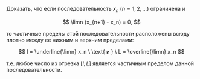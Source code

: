 Доказать, что если последовательность $x_n \ (n=1,2,\ldots)$ ограничена и

$$ \limn (x_{n+1} - x_n) = 0, $$

то частичные пределы этой последовательности расположены всюду плотно между ее нижним и верхним пределами:

$$ l = \underline{\limn} x_n \ \text{ и } \ L = \overline{\limn} x_n $$

т.е. любое число из отрезка $[l, L]$ является частичным пределом данной последовательности.